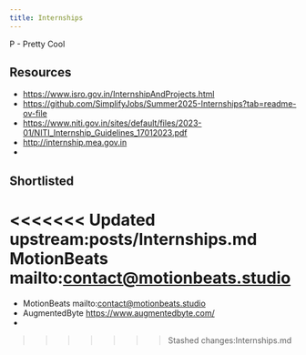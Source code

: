 ```yaml
---
title: Internships
---
```

P - Pretty Cool

## Resources
- https://www.isro.gov.in/InternshipAndProjects.html    
- https://github.com/SimplifyJobs/Summer2025-Internships?tab=readme-ov-file    
- https://www.niti.gov.in/sites/default/files/2023-01/NITI_Internship_Guidelines_17012023.pdf    
- http://internship.mea.gov.in   
- 

## Shortlisted
<<<<<<< Updated upstream:posts/Internships.md
MotionBeats mailto:contact@motionbeats.studio
=======


- MotionBeats mailto:contact@motionbeats.studio
- AugmentedByte https://www.augmentedbyte.com/ 
- 
>>>>>>> Stashed changes:Internships.md
